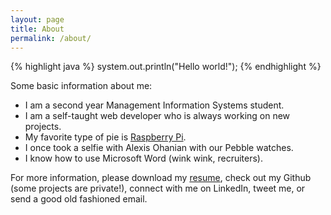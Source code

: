 ```yaml
---
layout: page
title: About
permalink: /about/
---
```


{% highlight java %}
system.out.println("Hello world!");
{% endhighlight %}

Some basic information about me:

* I am a second year Management Information Systems student.
*	I am a self-taught web developer who is always working on new projects.
* My favorite type of pie is [Raspberry Pi][rpi].
* I once took a selfie with Alexis Ohanian with our Pebble watches. 
* I know how to use Microsoft Word (wink wink, recruiters).

For more information, please download my [resume][resume], check out my Github (some projects are private!), connect with me on LinkedIn, tweet me, or send a good old fashioned email.

[rpi]: http://www.raspberrypi.org/
[resume]: http://justinmaslin.com/JustinMaslinResume.pdf
